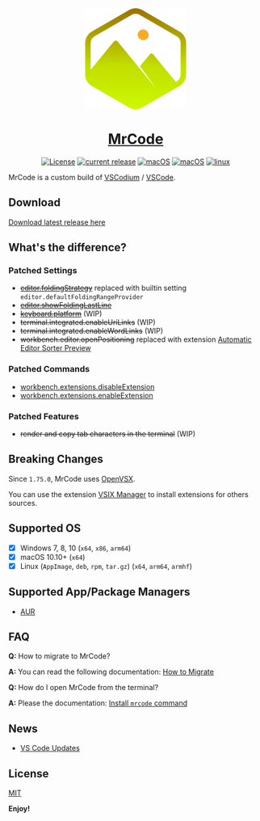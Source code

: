 <div align="center">
<img src="./src/src/stable/resources/linux/code.png" width="200"/>
<h1><a href="https://github.com/zokugun/MrCode">MrCode</a></h1>

[![License](https://img.shields.io/badge/license-MIT-blue.svg)](https://github.com/zokugun/MrCode/blob/master/LICENSE)
[![current release](https://img.shields.io/github/release/zokugun/MrCode.svg?colorB=green)](https://github.com/zokugun/MrCode/releases)
[![macOS](https://github.com/zokugun/MrCode/workflows/windows/badge.svg)](https://github.com/zokugun/MrCode/actions?query=workflow%3Awindows)
[![macOS](https://github.com/zokugun/MrCode/workflows/macOS/badge.svg)](https://github.com/zokugun/MrCode/actions?query=workflow%3AmacOS)
[![linux](https://github.com/zokugun/MrCode/workflows/linux/badge.svg)](https://github.com/zokugun/MrCode/actions?query=workflow%3Alinux)

</div>

MrCode is a custom build of [VSCodium](https://github.com/VSCodium/vscodium) / [VSCode](https://github.com/microsoft/vscode).

Download
--------

[Download latest release here](https://github.com/zokugun/MrCode/releases)

What's the difference?
----------------------

### Patched Settings

- <del>[editor.foldingStrategy](./docs/settings/editor.foldingStrategy.md)</del> replaced with builtin setting `editor.defaultFoldingRangeProvider`
- <del>[editor.showFoldingLastLine](./docs/settings/editor.showFoldingLastLine.md)</del>
- <del>[keyboard.platform](./docs/settings/keyboard.platform.md)</del> (WIP)
- <del>terminal.integrated.enableUriLinks</del> (WIP)
- <del>terminal.integrated.enableWordLinks</del> (WIP)
- <del>workbench.editor.openPositioning</del> replaced with extension [Automatic Editor Sorter
Preview
](https://open-vsx.org/extension/zokugun/automatic-editor-sorter)

### Patched Commands

- [workbench.extensions.disableExtension](./docs/commands/workbench.extensions.disableExtension.md)
- [workbench.extensions.enableExtension](./docs/commands/workbench.extensions.enableExtension.md)

### Patched Features

- <del>render and copy tab characters in the terminal</del> (WIP)

Breaking Changes
----------------

Since `1.75.0`, MrCode uses [OpenVSX](https://open-vsx.org/).

You can use the extension [VSIX Manager](https://open-vsx.org/extension/zokugun/vsix-manager) to install extensions for others sources.

Supported OS
------------

- [x] Windows 7, 8, 10 (`x64`, `x86`, `arm64`)
- [x] macOS 10.10+ (`x64`)
- [x] Linux (`AppImage`, `deb`, `rpm`, `tar.gz`) (`x64`, `arm64`, `armhf`)

Supported App/Package Managers
------------------------------

- [AUR](https://aur.archlinux.org/packages/?K=mrcode)

FAQ
---

**Q:** How to migrate to MrCode?

**A:** You can read the following documentation: [How to Migrate](./docs/migrate/index.md)

**Q:** How do I open MrCode from the terminal?

**A:** Please the documentation: [Install `mrcode` command](./docs/terminal.md)

News
----

- [VS Code Updates](https://code.visualstudio.com/updates)

License
-------

[MIT](http://www.opensource.org/licenses/mit-license.php)

**Enjoy!**
